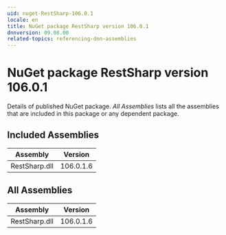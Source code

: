 ```yaml
---
uid: nuget-RestSharp-106.0.1
locale: en
title: NuGet package RestSharp version 106.0.1
dnnversion: 09.08.00
related-topics: referencing-dnn-assemblies
---
```


# NuGet package RestSharp version 106.0.1
Details of published NuGet package.
*All Assemblies* lists all the assemblies that are included in this package or any dependent package.

## Included Assemblies

|Assembly|Version|
|---|---|
|RestSharp.dll|106.0.1.6|

## All Assemblies

|Assembly|Version|
|---|---|
|RestSharp.dll|106.0.1.6|

